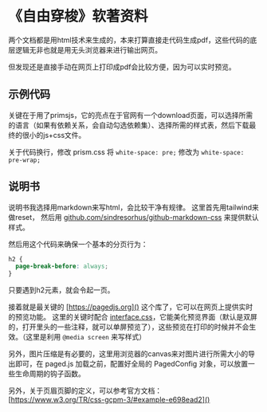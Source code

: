 # 《自由穿梭》软著资料

两个文档都是用html技术来生成的，本来打算直接走代码生成pdf，这些代码的底层逻辑无非也就是用无头浏览器来进行输出网页。

但发现还是直接手动在网页上打印成pdf会比较方便，因为可以实时预览。

## 示例代码

关键在于用了primsjs，它的亮点在于官网有一个download页面，可以选择所需的语言（如果有依赖关系，会自动勾选依赖集）、选择所需的样式表，然后下载最终的很小的js+css文件。

关于代码换行，修改 prism.css 将 `white-space: pre;` 修改为 `white-space: pre-wrap;`

## 说明书

说明书我选择用markdown来写html，会比较干净有规律。
这里首先用tailwind来做reset，
然后用 [github.com/sindresorhus/github-markdown-css]() 来提供默认样式。

然后用这个代码来确保一个基本的分页行为：

```css
h2 {
  page-break-before: always;
}
```

只要遇到h2元素，就会令起一页。

接着就是最关键的 [https://pagedjs.org]() 这个库了，它可以在网页上提供实时的预览功能。
这里的关键时配合 [interface.css](https://gitlab.coko.foundation/pagedjs/interface-polyfill)，它能美化预览界面（默认是双屏的，打开里头的一些注释，就可以单屏预览了），这些预览在打印的时候并不会生效。（这里是利用 `@media screen` 来写样式）

另外，图片压缩是有必要的，这里用浏览器的canvas来对图片进行所需大小的导出即可，在 paged.js 加载之前，配置好全局的 PagedConfig 对象，可以放置一些生命周期的钩子函数。

另外，关于页眉页脚的定义，可以参考官方文档：
[https://www.w3.org/TR/css-gcpm-3/#example-e698ead2]()
